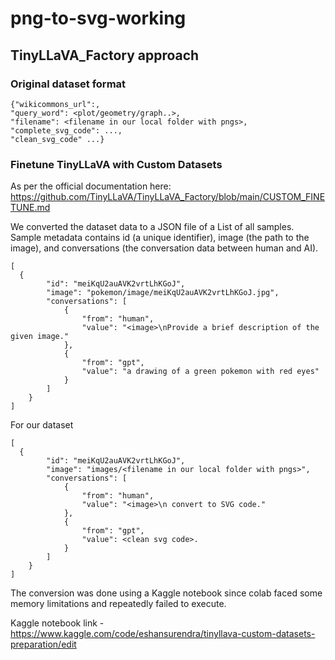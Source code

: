 # png-to-svg-working

## TinyLLaVA_Factory approach

### Original dataset format

```
{"wikicommons_url":,
"query_word": <plot/geometry/graph..>,
"filename": <filename in our local folder with pngs>,
"complete_svg_code": ...,
"clean_svg_code" ...}
```

### Finetune TinyLLaVA with Custom Datasets

As per the official documentation here: 
https://github.com/TinyLLaVA/TinyLLaVA_Factory/blob/main/CUSTOM_FINETUNE.md

We converted the dataset data to a JSON file of a List of all samples. Sample metadata contains id (a unique identifier), image (the path to the image), and conversations (the conversation data between human and AI).

```
[
  {
        "id": "meiKqU2auAVK2vrtLhKGoJ",
        "image": "pokemon/image/meiKqU2auAVK2vrtLhKGoJ.jpg",
        "conversations": [
            {
                "from": "human",
                "value": "<image>\nProvide a brief description of the given image."
            },
            {
                "from": "gpt",
                "value": "a drawing of a green pokemon with red eyes"
            }
        ]
    }
]
```
For our dataset

```
[
  {
        "id": "meiKqU2auAVK2vrtLhKGoJ",
        "image": "images/<filename in our local folder with pngs>",
        "conversations": [
            {
                "from": "human",
                "value": "<image>\n convert to SVG code."
            },
            {
                "from": "gpt",
                "value": <clean svg code>.
            }
        ]
    }
]
```
The conversion was done using a Kaggle notebook since colab faced some memory limitations and repeatedly failed to execute.

Kaggle notebook link - https://www.kaggle.com/code/eshansurendra/tinyllava-custom-datasets-preparation/edit
